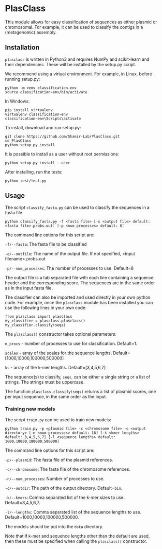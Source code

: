 # PlasClass
This module allows for easy classification of sequences as either plasmid or chromosomal.
For example, it can be used to classify the contigs in a (metagenomic) assembly.

## Installation

`plasclass` is written in Python3 and requires NumPy and scikit-learn and their dependencies. These will be installed by the setup.py script.

We recommend using a virtual environment. For example, in Linux, before running setup.py:
```
python -m venv classification-env
source classification-env/bin/activate
```
In Windows:
```
pip install virtualenv
virtualenv classification-env
classification-env\Scripts\activate
```

To install, download and run setup.py:

    git clone https://github.com/Shamir-Lab/PlasClass.git
    cd PlasClass
    python setup.py install

It is possible to install as a user without root permissions:
```
python setup.py install --user
```

After installing, run the tests:
```
python test/test.py
```

<!--- `classification` can also be installed using `pip`. Just do `pip install classification` --->


## Usage

The script `classify_fasta.py` can be used to classify the sequences in a fasta file:
```
python classify_fasta.py -f <fasta file> [-o <output file> default: <fasta file>.probs.out] [-p <num processes> default: 8]
```
The command line options for this script are:

`-f/--fasta`: The fasta file to be classified

`-o/--outfile`: The name of the output file. If not specified, \<input filename\>.probs.out

`-p/--num_processes`: The number of processes to use. Default=8

The output file is a tab separated file with each line containing a sequence header and the corresponding score. The sequences are in the same order as in the input fasta file.

The classifier can also be imported and used directly in your own python code. For example, once the `plasclass` module has been installed you can use the following lines in your own code:
```
from plasclass import plasclass
my_classifier = plasclass.plasclass()
my_classifier.classify(seqs)
```
The `plasclass()` constructor takes optional parameters:

`n_procs` - number of processes to use for classification. Default=1.

`scales` - array of the scales for the sequence lengths. Default=[1000,10000,100000,500000]

`ks` - array of the k-mer lengths. Default=[3,4,5,6,7]

The sequence(s) to classify, `seqs`, can be either a single string or a list of strings. The strings must be uppercase.

The function `plasclass.classify(seqs)` returns a list of plasmid scores, one per input sequence, in the same order as the input.

### Training new models

The script `train.py` can be used to train new models:
```
python train.py -p <plasmid file> -c <chromosome file> -o <output directory> [-n <num processes> default: 16] [-k <kmer lengths> default: 3,4,5,6,7] [-l <sequence lengths> default: 1000,10000,100000,500000]
```
The command line options for this script are:

`-p/--plasmid`: The fasta file of the plasmid references.

`-c/--chromosome`: The fasta file of the chromosome references.

`-n/--num_processes`: Number of processes to use.

`-o/--outdir`: The path of the output directory. Default=`bin`.

`-k/--kmers`: Comma separated list of the k-mer sizes to use. Default=3,4,5,6,7.

`-l/--lengths`: Comma separated list of the sequence lengths to use. Default=1000,10000,100000,500000.

The models should be put into the `data` directory.

Note that if k-mer and sequence lengths other than the default are used, then these must be specified when calling the `plasclass()` constructor.
